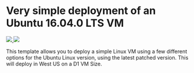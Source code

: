# Very simple deployment of an Ubuntu 16.04.0 LTS VM

<a href="https://portal.azure.com/#create/Microsoft.Template/uri/https%3A%2F%2Fraw.githubusercontent.com%2Fyuyalush%2Fpakubuntu1604%2Fmaster%2Fazuredeploy.json" target="_blank">
    <img src="http://azuredeploy.net/deploybutton.png"/>
</a>
<a href="http://armviz.io/#/?load=https%3A%2F%2Fraw.githubusercontent.com%2Fyuyalush%2Fpakubuntu1604%2Fmaster%2Fazuredeploy.json" target="_blank">
    <img src="http://armviz.io/visualizebutton.png"/>
</a>


This template allows you to deploy a simple Linux VM using a few different options for the Ubuntu Linux version, using the latest patched version. This will deploy in West US on a D1 VM Size.